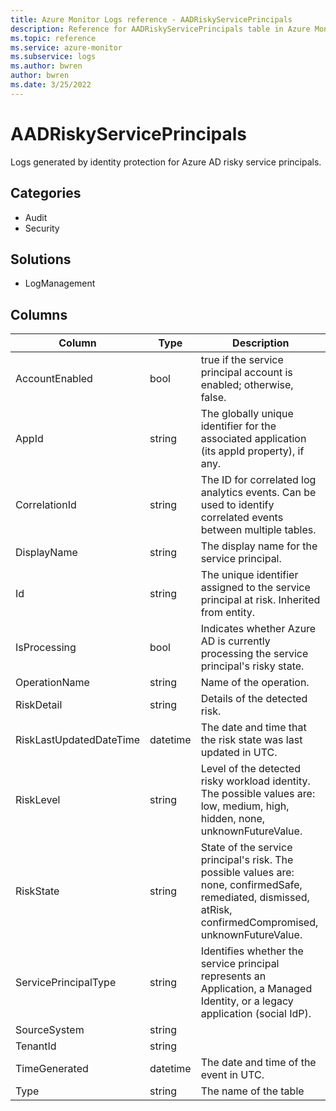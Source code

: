 ```yaml
---
title: Azure Monitor Logs reference - AADRiskyServicePrincipals
description: Reference for AADRiskyServicePrincipals table in Azure Monitor Logs.
ms.topic: reference
ms.service: azure-monitor
ms.subservice: logs
ms.author: bwren
author: bwren
ms.date: 3/25/2022
---
```


# AADRiskyServicePrincipals

 Logs generated by identity protection for Azure AD risky service principals.

## Categories

- Audit
- Security
## Solutions

- LogManagement




## Columns

| Column | Type | Description |
| --- | --- | --- |
| AccountEnabled | bool | true if the service principal account is enabled; otherwise, false. |
| AppId | string | The globally unique identifier for the associated application (its appId property), if any. |
| CorrelationId | string | The ID for correlated log analytics events. Can be used to identify correlated events between multiple tables. |
| DisplayName | string | The display name for the service principal. |
| Id | string | The unique identifier assigned to the service principal at risk. Inherited from entity. |
| IsProcessing | bool | Indicates whether Azure AD is currently processing the service principal's risky state. |
| OperationName | string | Name of the operation. |
| RiskDetail | string | Details of the detected risk. |
| RiskLastUpdatedDateTime | datetime | The date and time that the risk state was last updated in UTC. |
| RiskLevel | string | Level of the detected risky workload identity. The possible values are: low, medium, high, hidden, none, unknownFutureValue. |
| RiskState | string | State of the service principal's risk. The possible values are: none, confirmedSafe, remediated, dismissed, atRisk, confirmedCompromised, unknownFutureValue. |
| ServicePrincipalType | string | Identifies whether the service principal represents an Application, a Managed Identity, or a legacy application (social IdP). |
| SourceSystem | string |  |
| TenantId | string |  |
| TimeGenerated | datetime | The date and time of the event in UTC. |
| Type | string | The name of the table |
